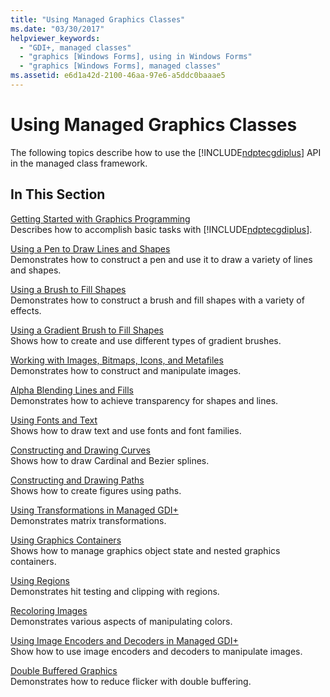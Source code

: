 ```yaml
---
title: "Using Managed Graphics Classes"
ms.date: "03/30/2017"
helpviewer_keywords: 
  - "GDI+, managed classes"
  - "graphics [Windows Forms], using in Windows Forms"
  - "graphics [Windows Forms], managed classes"
ms.assetid: e6d1a42d-2100-46aa-97e6-a5ddc0baaae5
---
```

# Using Managed Graphics Classes
The following topics describe how to use the [!INCLUDE[ndptecgdiplus](../../../../includes/ndptecgdiplus-md.md)] API in the managed class framework.  
  
## In This Section  
 [Getting Started with Graphics Programming](../../../../docs/framework/winforms/advanced/getting-started-with-graphics-programming.md)  
 Describes how to accomplish basic tasks with [!INCLUDE[ndptecgdiplus](../../../../includes/ndptecgdiplus-md.md)].  
  
 [Using a Pen to Draw Lines and Shapes](../../../../docs/framework/winforms/advanced/using-a-pen-to-draw-lines-and-shapes.md)  
 Demonstrates how to construct a pen and use it to draw a variety of lines and shapes.  
  
 [Using a Brush to Fill Shapes](../../../../docs/framework/winforms/advanced/using-a-brush-to-fill-shapes.md)  
 Demonstrates how to construct a brush and fill shapes with a variety of effects.  
  
 [Using a Gradient Brush to Fill Shapes](../../../../docs/framework/winforms/advanced/using-a-gradient-brush-to-fill-shapes.md)  
 Shows how to create and use different types of gradient brushes.  
  
 [Working with Images, Bitmaps, Icons, and Metafiles](../../../../docs/framework/winforms/advanced/working-with-images-bitmaps-icons-and-metafiles.md)  
 Demonstrates how to construct and manipulate images.  
  
 [Alpha Blending Lines and Fills](../../../../docs/framework/winforms/advanced/alpha-blending-lines-and-fills.md)  
 Demonstrates how to achieve transparency for shapes and lines.  
  
 [Using Fonts and Text](../../../../docs/framework/winforms/advanced/using-fonts-and-text.md)  
 Shows how to draw text and use fonts and font families.  
  
 [Constructing and Drawing Curves](../../../../docs/framework/winforms/advanced/constructing-and-drawing-curves.md)  
 Shows how to draw Cardinal and Bezier splines.  
  
 [Constructing and Drawing Paths](../../../../docs/framework/winforms/advanced/constructing-and-drawing-paths.md)  
 Shows how to create figures using paths.  
  
 [Using Transformations in Managed GDI+](../../../../docs/framework/winforms/advanced/using-transformations-in-managed-gdi.md)  
 Demonstrates matrix transformations.  
  
 [Using Graphics Containers](../../../../docs/framework/winforms/advanced/using-graphics-containers.md)  
 Shows how to manage graphics object state and nested graphics containers.  
  
 [Using Regions](../../../../docs/framework/winforms/advanced/using-regions.md)  
 Demonstrates hit testing and clipping with regions.  
  
 [Recoloring Images](../../../../docs/framework/winforms/advanced/recoloring-images.md)  
 Demonstrates various aspects of manipulating colors.  
  
 [Using Image Encoders and Decoders in Managed GDI+](../../../../docs/framework/winforms/advanced/using-image-encoders-and-decoders-in-managed-gdi.md)  
 Show how to use image encoders and decoders to manipulate images.  
  
 [Double Buffered Graphics](../../../../docs/framework/winforms/advanced/double-buffered-graphics.md)  
 Demonstrates how to reduce flicker with double buffering.

